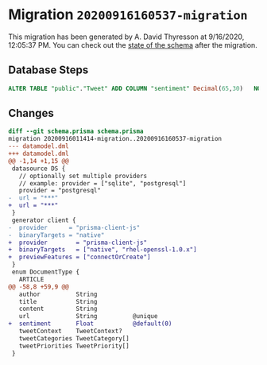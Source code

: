 # Migration `20200916160537-migration`

This migration has been generated by A. David Thyresson at 9/16/2020, 12:05:37 PM.
You can check out the [state of the schema](./schema.prisma) after the migration.

## Database Steps

```sql
ALTER TABLE "public"."Tweet" ADD COLUMN "sentiment" Decimal(65,30)   NOT NULL DEFAULT 0
```

## Changes

```diff
diff --git schema.prisma schema.prisma
migration 20200916011414-migration..20200916160537-migration
--- datamodel.dml
+++ datamodel.dml
@@ -1,14 +1,15 @@
 datasource DS {
   // optionally set multiple providers
   // example: provider = ["sqlite", "postgresql"]
   provider = "postgresql"
-  url = "***"
+  url = "***"
 }
 generator client {
-  provider      = "prisma-client-js"
-  binaryTargets = "native"
+  provider        = "prisma-client-js"
+  binaryTargets   = ["native", "rhel-openssl-1.0.x"]
+  previewFeatures = ["connectOrCreate"]
 }
 enum DocumentType {
   ARTICLE
@@ -58,8 +59,9 @@
   author          String
   title           String
   content         String
   url             String          @unique
+  sentiment       Float           @default(0)
   tweetContext    TweetContext?
   tweetCategories TweetCategory[]
   tweetPriorities TweetPriority[]
 }
```


